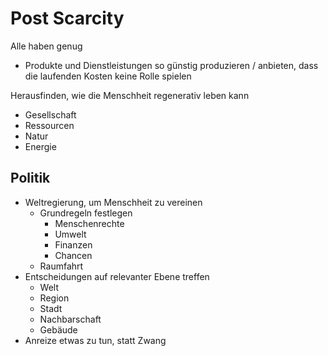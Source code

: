 # Post Scarcity

Alle haben genug

- Produkte und Dienstleistungen so günstig produzieren / anbieten, dass die laufenden Kosten keine Rolle spielen

Herausfinden, wie die Menschheit regenerativ leben kann
- Gesellschaft
- Ressourcen
- Natur
- Energie

## Politik

- Weltregierung, um Menschheit zu vereinen
    + Grundregeln festlegen
        * Menschenrechte
        * Umwelt
        * Finanzen
        * Chancen
    + Raumfahrt
- Entscheidungen auf relevanter Ebene treffen
    + Welt
    + Region
    + Stadt
    + Nachbarschaft
    + Gebäude
- Anreize etwas zu tun, statt Zwang